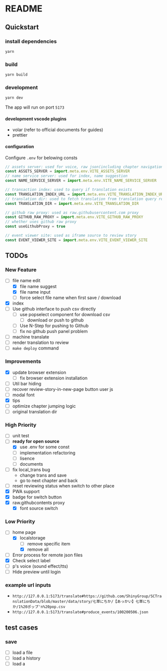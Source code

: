 # README

## Quickstart

### install dependencies

``` bash
yarn
```

### build

``` bash
yarn build
```

### development

``` bash
yarn dev
```

The app will run on port `5173`

#### development vscode plugins

- volar (refer to official documents for guides)
- prettier

#### configuration

Configure `.env` for belowing consts

```js
// assets server: used for voice, raw json(including chapter navigation), index thumb
const ASSETS_SERVER = import.meta.env.VITE_ASSETS_SERVER
// name service server: used for index, name suggestion
const NAME_SERVICE_SERVER = import.meta.env.VITE_NAME_SERVICE_SERVER

// transaction index: used to query if translation exists
const TRANSLATION_INDEX_URL = import.meta.env.VITE_TRANSLATION_INDEX_URL
// translation dir: used to fetch translation from translation query result
const TRANSLATION_DIR = import.meta.env.VITE_TRANSLATION_DIR

// github raw proxy: used as raw.githubusercontent.com proxy
const GITHUB_RAW_PROXY = import.meta.env.VITE_GITHUB_RAW_PROXY
// whether uses github raw proxy
const useGithubProxy = true

// event viewer site: used as iframe source to review story
const EVENT_VIEWER_SITE = import.meta.env.VITE_EVENT_VIEWER_SITE
```

## TODOs

### New Feature

- [ ] file name edit
  - [x] file name suggest
  - [x] file name input
  - [ ] force select file name when first save / download
- [x] index
- [ ] Use github interface to push csv directly
  - [ ] use popselect component for download csv
    - [ ] download or push to github
  - [ ] Use N-Step for pushing to Github
  - [ ] fix no github push panel problem
- [ ] machine translate
- [ ] render translation to review
- [ ] `make deploy` command

### Improvements

- [x] update browser extension
  - [ ] fix browser extension installation
- [ ] Util bar hiding
- [ ] recover review-story-in-new-page button user js
- [ ] modal font
- [x] tips
- [ ] optimize chapter jumping logic
- [ ] original translation dir

### High Priority

- [ ] unit test
- [ ] **ready for open source**
  - [x] use .env for some const
  - [ ] implementation refactoring
  - [ ] lisence
  - [ ] documents
- [ ] fix local_trans bug
  - change trans and save
  - go to next chapter and back
- [ ] reset reviewing status when switch to other place
- [x] PWA support
- [x] badge for switch button
- [x] raw.githubcontents proxy
  - [x] font source switch

### Low Priority

- [ ] home page
  - [x] localstorage
    - [ ] remove specific item
    - [x] remove all

- [ ] Error process for remote json files
- [x] Check select label
- [ ] p's voice (sound effect/tts)
- [ ] Hide preview until login

### example url inputs

- `http://127.0.0.1:5173/translate#https://github.com/ShinyGroup/SCTranslationData/blob/master/data/story/七草にちか/【あっかい】七草にちか/1%20ポップ'n%20pop.csv`
- `http://127.0.0.1:5173/translate#produce_events/100200506.json`

## test cases

### save

- [ ] load a file
- [ ] load a history
- [ ] load a

